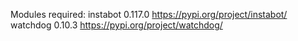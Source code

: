 Modules required:
instabot 0.117.0 https://pypi.org/project/instabot/ <br>
watchdog 0.10.3 https://pypi.org/project/watchdog/
